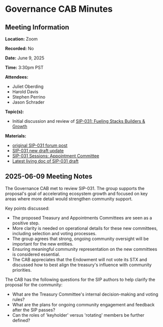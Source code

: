 # Governance CAB Minutes

## Meeting Information

**Location:** Zoom

**Recorded:** No

**Date:** June 9, 2025

**Time:** 3:30pm PST

**Attendees:**

- Juliet Oberding
- Harold Davis
- Stephen Perrino
- Jason Schrader

**Topic(s):**

- Initial discussion and review of [SIP-031: Fueling Stacks Builders & Growth](https://forum.stacks.org/t/draft-fueling-stacks-builders-growth-meet-sip-031/18060)

**Materials:**

- [original SIP-031 forum post](https://forum.stacks.org/t/draft-fueling-stacks-builders-growth-meet-sip-031/18060)
- [SIP-031 new draft update](https://forum.stacks.org/t/sip-31-1-a-new-draft-arrives/18130)
- [SIP-031 Sessions: Appointment Committee](https://forum.stacks.org/t/session-1-prep-material-sip-031-appointments-committee/18141)
- [Latest living doc of SIP-031 draft](https://docs.google.com/document/d/1u8CM14p_tbNO4vh1Ih5ZDl57ZYJnIHTvUTKS0_rorFc/edit?pli=1&tab=t.0#heading=h.6yrfqheg92a5)

## 2025-06-09 Meeting Notes

The Governance CAB met to review SIP-031. The group supports the proposal's goal of accelerating ecosystem growth and focused on key areas where more detail would strengthen community support.

Key points discussed:

- The proposed Treasury and Appointments Committees are seen as a positive step.
- More clarity is needed on operational details for these new committees, including selection and voting processes.
- The group agrees that strong, ongoing community oversight will be important for the new entities.
- Ensuring meaningful community representation on the new committees is considered essential.
- The CAB appreciates that the Endowment will not vote its STX and discussed how to best align the treasury's influence with community priorities.

The CAB has the following questions for the SIP authors to help clarify the proposal for the community:

- What are the Treasury Committee's internal decision-making and voting rules?
- What are the plans for ongoing community engagement and feedback after the SIP passes?
- Can the roles of 'keyholder' versus 'rotating' members be further defined?
